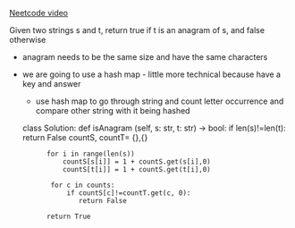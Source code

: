 [Neetcode video](https://www.youtube.com/watch?v=9UtInBqnCgA)

Given two strings s and t, return true if t is an anagram of s, and false otherwise
- anagram needs to be the same size and have the same characters
- we are going to use a hash map - little more technical because have a key and answer 
	- use hash map to go through string and count letter occurrence and compare other string with it being hashed 


	class Solution:
		def isAnagram (self, s: str, t: str) -> bool:
			if len(s)!=len(t):
				return False
			countS, countT= {},{}

			for i in range(len(s))
				countS[s[i]] = 1 + countS.get(s[i],0)
				countS[t[i]] = 1 + countS.get(t[i],0)

			​￼for c in counts:
				​￼if countS[c]!=countT.get(c, 0):
					return False

			return True